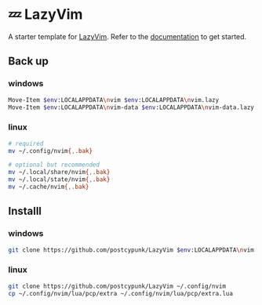 # 💤 LazyVim

A starter template for [LazyVim](https://github.com/LazyVim/LazyVim).
Refer to the [documentation](https://lazyvim.github.io/installation) to get started.

## Back up
### windows
```sh
Move-Item $env:LOCALAPPDATA\nvim $env:LOCALAPPDATA\nvim.lazy
Move-Item $env:LOCALAPPDATA\nvim-data $env:LOCALAPPDATA\nvim-data.lazy
```
### linux
```sh
# required
mv ~/.config/nvim{,.bak}

# optional but recommended
mv ~/.local/share/nvim{,.bak}
mv ~/.local/state/nvim{,.bak}
mv ~/.cache/nvim{,.bak}
```
## Installl
### windows
```sh
git clone https://github.com/postcypunk/LazyVim $env:LOCALAPPDATA\nvim
```
### linux
```sh
git clone https://github.com/postcypunk/LazyVim ~/.config/nvim
cp ~/.config/nvim/lua/pcp/extra ~/.config/nvim/lua/pcp/extra.lua
```
<!-- TODO: use .git/info/exclude/ for extra.lua at somepoint -->
